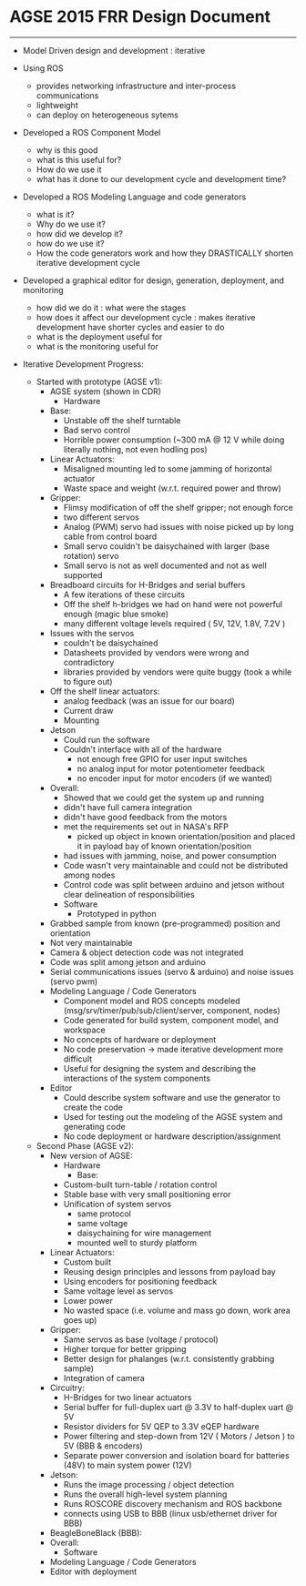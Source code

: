 # AGSE 2015 FRR Design Document
-------------------------------

* Model Driven design and development : iterative
* Using ROS
  * provides networking infrastructure and inter-process communications
  * lightweight
  * can deploy on heterogeneous sytems
* Developed a ROS Component Model
  * why is this good
  * what is this useful for?
  * How do we use it
  * what has it done to our development cycle and development time?
* Developed a ROS Modeling Language and code generators
  * what is it?
  * Why do we use it?
  * how did we develop it?
  * how do we use it?
  * How the code generators work and how they DRASTICALLY shorten iterative development cycle
* Developed a graphical editor for design, generation, deployment, and monitoring
  * how did we do it : what were the stages
  * how does it affect our development cycle : makes iterative development have shorter cycles and easier to do
  * what is the deployment useful for
  * what is the monitoring useful for

* Iterative Development Progress:
  * Started with prototype (AGSE v1):
    * AGSE system (shown in CDR)
      * Hardware
	* Base:
	  * Unstable off the shelf turntable
	  * Bad servo control
	  * Horrible power consumption (~300 mA @ 12 V while doing literally nothing, not even hodling pos)
	* Linear Actuators:
	  * Misaligned mounting led to some jamming of horizontal actuator
	  * Waste space and weight (w.r.t. required power and throw)
	* Gripper:
	  * Flimsy modification of off the shelf gripper; not enough force
	  * two different servos
	  * Analog (PWM) servo had issues with noise picked up by long cable from control board
	  * Small servo couldn't be daisychained with larger (base rotation) servo
	  * Small servo is not as well documented and not as well supported
	* Breadboard circuits for H-Bridges and serial buffers
	  * A few iterations of these circuits
	  * Off the shelf h-bridges we had on hand were not powerful enough (magic blue smoke)
	  * many different voltage levels required ( 5V, 12V, 1.8V, 7.2V )
	* Issues with the servos
	  * couldn't be daisychained
	  * Datasheets provided by vendors were wrong and contradictory
	  * libraries provided by vendors were quite buggy (took a while to figure out)
	* Off the shelf linear actuators:
	  * analog feedback (was an issue for our board)
	  * Current draw
	  * Mounting
	* Jetson
	  * Could run the software
	  * Couldn't interface with all of the hardware
	    * not enough free GPIO for user input switches
	    * no analog input for motor potentiometer feedback
	    * no encoder input for motor encoders (if we wanted)
	* Overall:
	  * Showed that we could get the system up and running
	  * didn't have full camera integration
	  * didn't have good feedback from the motors
	  * met the requirements set out in NASA's RFP
	    * picked up object in known orientation/position and placed it in payload bay of known orientation/position
	  * had issues with jamming, noise, and power consumption
	  * Code wasn't very maintainable and could not be distributed among nodes
	  * Control code was split between arduino and jetson without clear delineation of responsibilities
      * Software
      	* Prototyped in python
	* Grabbed sample from known (pre-programmed) position and orientation
	* Not very maintainable
	* Camera & object detection code was not integrated
	* Code was split among jetson and arduino
	* Serial communications issues (servo & arduino) and noise issues (servo pwm)
    * Modeling Language / Code Generators
      * Component model and ROS concepts modeled (msg/srv/timer/pub/sub/client/server, component, nodes)
      * Code generated for build system, component model, and workspace
      * No concepts of hardware or deployment
      * No code preservation -> made iterative development more difficult
      * Useful for designing the system and describing the interactions of the system components
    * Editor
      * Could describe system software and use the generator to create the code
      * Used for testing out the modeling of the AGSE system and generating code
      * No code deployment or hardware description/assignment
  * Second Phase (AGSE v2):
    * New version of AGSE:
      * Hardware
      	* Base:
	  * Custom-built turn-table / rotation control
	  * Stable base with very small positioning error
	  * Unification of system servos
	    * same protocol
	    * same voltage
	    * daisychaining for wire management
	    * mounted well to sturdy platform
	* Linear Actuators:
	  * Custom built
	  * Reusing design principles and lessons from payload bay
	  * Using encoders for positioning feedback
	  * Same voltage level as servos
	  * Lower power
	  * No wasted space (i.e. volume and mass go down, work area goes up)
	* Gripper:
	  * Same servos as base (voltage / protocol)
	  * Higher torque for better gripping
	  * Better design for phalanges (w.r.t. consistently grabbing sample)
	  * Integration of camera
	* Circuitry:
	  * H-Bridges for two linear actuators
	  * Serial buffer for full-duplex uart @ 3.3V to half-duplex uart @ 5V
	  * Resistor dividers for 5V QEP to 3.3V eQEP hardware
	  * Power filtering and step-down from 12V ( Motors / Jetson ) to 5V (BBB & encoders)
	  * Separate power conversion and isolation board for batteries (48V) to main system power (12V)
	* Jetson:
	  * Runs the image processing / object detection
	  * Runs the overall high-level system planning
	  * Runs ROSCORE discovery mechanism and ROS backbone
	  * connects using USB to BBB (linux usb/ethernet driver for BBB)
	* BeagleBoneBlack (BBB):
	* Overall:
      * Software
    * Modeling Language / Code Generators
    * Editor with deployment